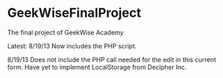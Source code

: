 GeekWiseFinalProject
====================

The final project of GeekWise Academy

Latest:
  8/19/13
	Now includes the PHP script.
	
  8/19/13
     Does not include the PHP call needed for the edit in this current form. 
     Have yet to implement LocalStorage from Decipher Inc.
